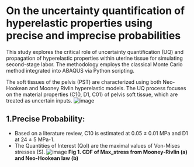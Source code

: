 # On the uncertainty quantification of hyperelastic properties using precise and imprecise probabilities 
This study explores the critical role of uncertainty quantification (UQ) and propagation of hyperelastic properties within uterine tissue for simulating second-stage labor. The methodology employs the classical Monte Carlo method integrated into ABAQUS via Python scripting.

The soft tissues of the pelvis (PST) are characterized using both Neo-Hookean and Mooney Rivlin hyperelastic models. The UQ process focuses on the material properties (C10, D1, C01) of pelvis soft tissue, which are treated as uncertain inputs.
![image](https://github.com/NhatThanh92/Uncertainty-Quantification/assets/51020597/dff51206-3f0a-475c-9995-252deffc3ea7)
## 1.Precise Probability:
 - Based on a literature review, C10 is estimated at 0.05 ± 0.01 MPa and D1 at 24 ± 5 MPa-1.
 - The Quantities of Interest (QoI) are the maximal values of Von-Mises stresses (S).
![image](https://github.com/NhatThanh92/Uncertainty-Quantification/assets/51020597/7bb05470-2a80-45b1-a47f-512304d7304a)
**Fig 1. CDF of Max_stress from Mooney-Rivlin (a) and Neo-Hookean law (b)**
